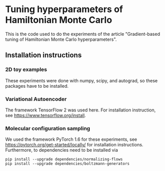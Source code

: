 # Tuning hyperparameters of Hamiltonian Monte Carlo

This is the code used to do the experiments of the article "Gradient-based tuning of Hamiltonian Monte Carlo 
hyperparameters". 

## Installation instructions

### 2D toy examples

These experiments were done with numpy, scipy, and autograd, so these packages have to be installed.

### Variational Autoencoder

The framework TensorFlow 2 was used here. For installation instruction, see https://www.tensorflow.org/install.

### Molecular configuration sampling

We used the framework PyTorch 1.6 for these experiments, see  https://pytorch.org/get-started/locally/ for installation
instructions. Furthermore, to dependencies need to be installed via
```
pip install --upgrade dependencies/normalizing-flows
pip install --upgrade dependencies/boltzmann-generators
```
